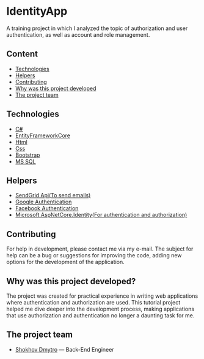 # IdentityApp
A training project in which I analyzed the topic of authorization and user authentication, as well as account and role management.

## Content
- [Technologies](#Technologies)
- [Helpers](#Helpers)
- [Contributing](#contributing)
- [Why was this project developed](#why-was-this-project-developed)
- [The project team](#the-project-team)

## Technologies
- [C#](https://learn.microsoft.com/en-us/dotnet/csharp/)
- [EntityFrameworkCore](https://learn.microsoft.com/en-us/ef/core/)
- [Html](https://www.w3schools.com/html/)
- [Css](https://www.w3schools.com/Css/)
- [Bootstrap](https://getbootstrap.com/)
- [MS SQL](https://www.microsoft.com/en-us/sql-server/sql-server-downloads)

## Helpers
- [SendGrid Api(To send emails)](https://sendgrid.com/)
- [Google Authentication](https://learn.microsoft.com/en-us/aspnet/core/security/authentication/social/google-logins?view=aspnetcore-7.0)
- [Facebook Authentication](https://learn.microsoft.com/en-us/aspnet/core/security/authentication/social/facebook-logins?view=aspnetcore-7.0)
- [Microsoft.AspNetCore.Identity(For authentication and authorization)](https://learn.microsoft.com/en-us/aspnet/core/security/authentication/identity?view=aspnetcore-8.0&tabs=visual-studio)

## Contributing
For help in development, please contact me via my e-mail. The subject for help can be a bug or suggestions for improving the code, adding new options for the development of the application.

## Why was this project developed?
The project was created for practical experience in writing web applications where authentication and authorization are used. This tutorial project helped me dive deeper into the development process, making applications that use authorization and authentication no longer a daunting task for me.

## The project team
- [Shokhov Dmytro](https://t.me/f_a_g_e) — Back-End Engineer
